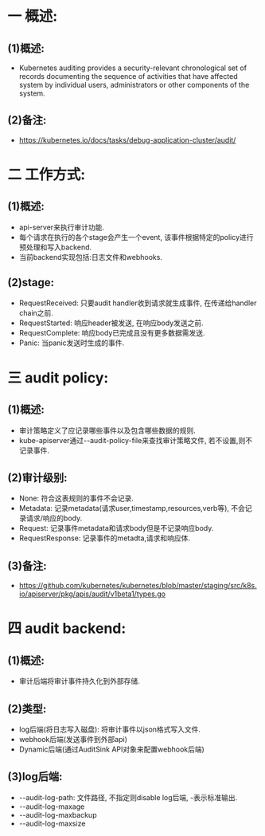 # 一 概述:
## (1)概述:
- Kubernetes auditing provides a security-relevant chronological set of records documenting the sequence of activities that have affected system by individual users, administrators or other components of the system.

## (2)备注:
- https://kubernetes.io/docs/tasks/debug-application-cluster/audit/

# 二 工作方式:
## (1)概述:
- api-server来执行审计功能.
- 每个请求在执行的各个stage会产生一个event, 该事件根据特定的policy进行预处理和写入backend.
- 当前backend实现包括:日志文件和webhooks.

## (2)stage:
- RequestReceived: 只要audit handler收到请求就生成事件, 在传递给handler chain之前.
- RequestStarted: 响应header被发送, 在响应body发送之前.
- RequestComplete: 响应body已完成且没有更多数据需发送.
- Panic: 当panic发送时生成的事件.

# 三 audit policy:
## (1)概述:
- 审计策略定义了应记录哪些事件以及包含哪些数据的规则.
- kube-apiserver通过--audit-policy-file来查找审计策略文件, 若不设置,则不记录事件.

## (2)审计级别:
- None: 符合这表规则的事件不会记录.
- Metadata: 记录metadata(请求user,timestamp,resources,verb等), 不会记录请求/响应的body.
- Request: 记录事件metadata和请求body但是不记录响应body.
- RequestResponse: 记录事件的metadta,请求和响应体.

## (3)备注:
- https://github.com/kubernetes/kubernetes/blob/master/staging/src/k8s.io/apiserver/pkg/apis/audit/v1beta1/types.go

# 四 audit backend:
## (1)概述:
- 审计后端将审计事件持久化到外部存储.

## (2)类型:
- log后端(将日志写入磁盘): 将审计事件以json格式写入文件.
- webhook后端(发送事件到外部api)
- Dynamic后端(通过AuditSink API对象来配置webhook后端)

## (3)log后端:
- --audit-log-path: 文件路径, 不指定则disable log后端, -表示标准输出.
- --audit-log-maxage
- --audit-log-maxbackup
- --audit-log-maxsize
